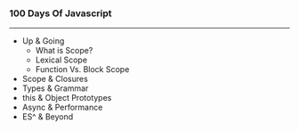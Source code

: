 ### 100 Days Of Javascript
*****

- Up & Going 
    - What is Scope?
    - Lexical Scope
    - Function Vs. Block Scope
- Scope & Closures
- Types & Grammar
- this & Object Prototypes
- Async & Performance
- ES^ & Beyond
